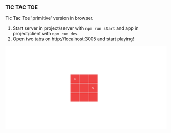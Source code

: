 ### TIC TAC TOE

Tic Tac Toe 'primitive' version in browser.

1. Start server in project/server with `npm run start` and app in project/client with `npm run dev`.
2. Open two tabs on http://localhost:3005 and start playing!

![App screenshot!](app-image/app.png "App screenshot")
